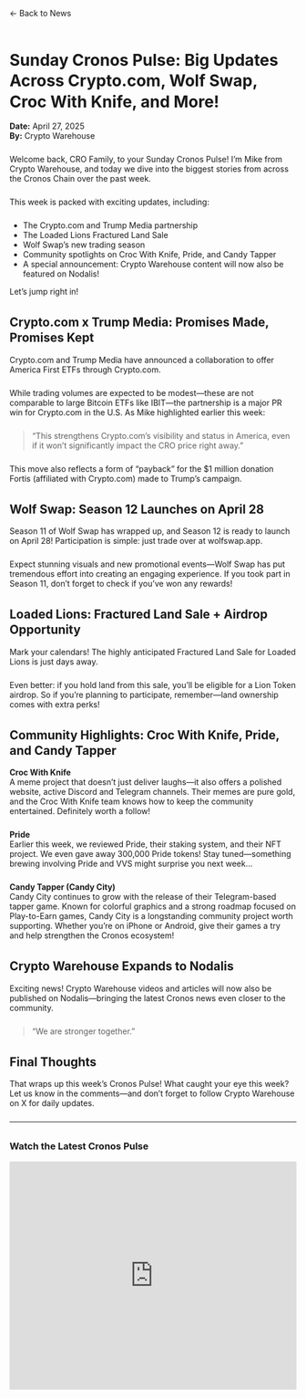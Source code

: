 <style>
/* Extra ruimte voor alle koppen */
h1, h2, h3, h4, h5, h6 {
  margin-top: 1.5rem;
  margin-bottom: 1rem;
  line-height: 1.3;
}

/* Iets meer ruimte onder paragrafen */
p {
  margin-bottom: 1.25rem;
}

/* Specifiek voor je Markdown-content */
.post-content h1,
.post-content h2,
.post-content h3,
.post-content h4 {
  margin-top: 2rem;
  margin-bottom: 1rem;
}

.post-content p {
  margin-bottom: 1.5rem;
}

/* “Back to News” link transparant maken */
.back-link {
  display: inline-block;
  color: inherit;
  text-decoration: none;
  margin-bottom: 1.5rem;
  background: none;
}
.back-link:hover {
  text-decoration: underline;
}
</style>

<div class="post-content">

<a href="news.html" class="back-link">&larr; Back to News</a>

# Sunday Cronos Pulse: Big Updates Across Crypto.com, Wolf Swap, Croc With Knife, and More!

**Date:** April 27, 2025  
**By:** Crypto Warehouse  

Welcome back, CRO Family, to your Sunday Cronos Pulse! I’m Mike from Crypto Warehouse, and today we dive into the biggest stories from across the Cronos Chain over the past week.

This week is packed with exciting updates, including:

- The Crypto.com and Trump Media partnership  
- The Loaded Lions Fractured Land Sale  
- Wolf Swap’s new trading season  
- Community spotlights on Croc With Knife, Pride, and Candy Tapper  
- A special announcement: Crypto Warehouse content will now also be featured on Nodalis!  

Let’s jump right in!

## Crypto.com x Trump Media: Promises Made, Promises Kept

Crypto.com and Trump Media have announced a collaboration to offer America First ETFs through Crypto.com.

While trading volumes are expected to be modest—these are not comparable to large Bitcoin ETFs like IBIT—the partnership is a major PR win for Crypto.com in the U.S. As Mike highlighted earlier this week:

> “This strengthens Crypto.com’s visibility and status in America, even if it won’t significantly impact the CRO price right away.”

This move also reflects a form of “payback” for the $1 million donation Fortis (affiliated with Crypto.com) made to Trump’s campaign.

## Wolf Swap: Season 12 Launches on April 28

Season 11 of Wolf Swap has wrapped up, and Season 12 is ready to launch on April 28! Participation is simple: just trade over at wolfswap.app.

Expect stunning visuals and new promotional events—Wolf Swap has put tremendous effort into creating an engaging experience. If you took part in Season 11, don’t forget to check if you’ve won any rewards!

## Loaded Lions: Fractured Land Sale + Airdrop Opportunity

Mark your calendars! The highly anticipated Fractured Land Sale for Loaded Lions is just days away.

Even better: if you hold land from this sale, you’ll be eligible for a Lion Token airdrop. So if you’re planning to participate, remember—land ownership comes with extra perks!

## Community Highlights: Croc With Knife, Pride, and Candy Tapper

**Croc With Knife**  
A meme project that doesn’t just deliver laughs—it also offers a polished website, active Discord and Telegram channels. Their memes are pure gold, and the Croc With Knife team knows how to keep the community entertained. Definitely worth a follow!

**Pride**  
Earlier this week, we reviewed Pride, their staking system, and their NFT project. We even gave away 300,000 Pride tokens! Stay tuned—something brewing involving Pride and VVS might surprise you next week...

**Candy Tapper (Candy City)**  
Candy City continues to grow with the release of their Telegram-based tapper game. Known for colorful graphics and a strong roadmap focused on Play-to-Earn games, Candy City is a longstanding community project worth supporting. Whether you’re on iPhone or Android, give their games a try and help strengthen the Cronos ecosystem!

## Crypto Warehouse Expands to Nodalis

Exciting news! Crypto Warehouse videos and articles will now also be published on Nodalis—bringing the latest Cronos news even closer to the community.

> “We are stronger together.”

## Final Thoughts

That wraps up this week’s Cronos Pulse! What caught your eye this week? Let us know in the comments—and don’t forget to follow Crypto Warehouse on X for daily updates.

---

### Watch the Latest Cronos Pulse

<iframe width="100%" height="400" src="https://www.youtube.com/embed/T1Tb2j7aOh4" frameborder="0" allow="accelerometer; autoplay; encrypted-media; gyroscope; picture-in-picture" allowfullscreen></iframe>

</div>
